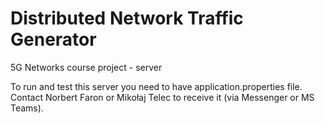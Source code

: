 # Distributed Network Traffic Generator 
5G Networks course project - server

To run and test this server you need to have application.properties file.  
Contact Norbert Faron or Mikołaj Telec to receive it (via Messenger or MS Teams).
